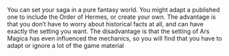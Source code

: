 You can set your saga in a pure fantasy world. You might adapt a published one to include the Order of Hermes, or create your own. The advantage is that you don’t have to worry about historical facts at all, and can have exactly the setting you want. The disadvantage is that the setting of Ars Magica has even influenced the mechanics, so you will find that you have to adapt or ignore a lot of the game material